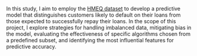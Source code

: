 In this study, I aim to employ the [HMEQ dataset](https://www.kaggle.com/datasets/ajay1735/hmeq-data/data) to develop a predictive model that distinguishes customers likely to default on their loans from those expected to successfully repay their loans. In the scope of this project, I explore strategies for handling imbalanced data, mitigating bias in the model, evaluating the effectiveness of specific algorithms chosen from a predefined subset, and identifying the most influential features for predictive accuracy.
